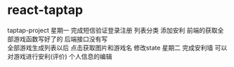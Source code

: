 # react-taptap
taptap-project
星期一  完成短信验证登录注册
		列表分类
		添加安利 
前端的获取全部游戏函数写好了的  后端接口没有写   
全部游戏生成列表以后  点击获取图片和游戏名  修改state 
星期二 完成安利墙
       可以对游戏进行安利(评价)
	   个人信息的编辑